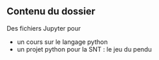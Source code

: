 ## Contenu du dossier

Des fichiers Jupyter pour 

* un cours sur le langage python
* un projet python pour la SNT : le jeu du pendu
